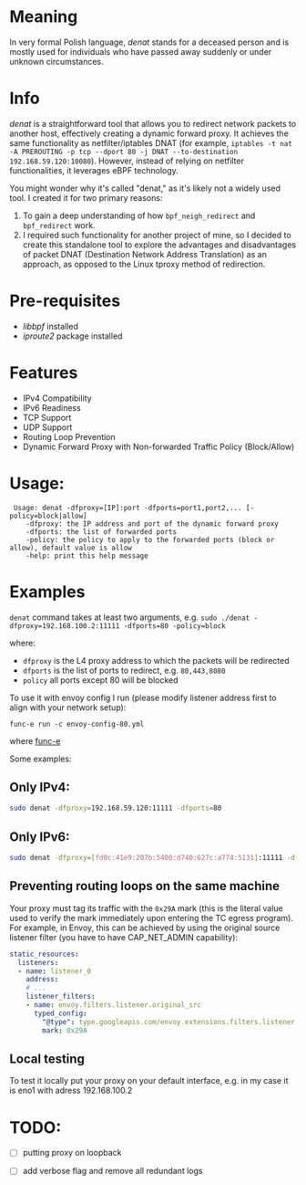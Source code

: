 # Meaning
In very formal Polish language, _denat_ stands for a deceased person and is mostly used for individuals who have passed away suddenly or under unknown circumstances.

# Info
_denat_ is a straightforward tool that allows you to redirect network packets to another host,
effectively creating a dynamic forward proxy.
It achieves the same functionality as netfilter/iptables DNAT (for example, `iptables -t nat -A PREROUTING -p tcp --dport 80 -j DNAT --to-destination 192.168.59.120:10080`).
However, instead of relying on netfilter functionalities, it leverages eBPF technology.


You might wonder why it's called "denat," as it's likely not a widely used tool. I created it for two primary reasons:
1. To gain a deep understanding of how `bpf_neigh_redirect` and `bpf_redirect` work.
2. I required such functionality for another project of mine, so I decided to create this standalone tool to explore the advantages and disadvantages of packet DNAT (Destination Network Address Translation) as an approach, as opposed to the Linux tproxy method of redirection.

# Pre-requisites
- _libbpf_ installed
- _iproute2_ package installed

# Features
- IPv4 Compatibility
- IPv6 Readiness
- TCP Support
- UDP Support
- Routing Loop Prevention
- Dynamic Forward Proxy with Non-forwarded Traffic Policy (Block/Allow)

# Usage:
```
 Usage: denat -dfproxy=[IP]:port -dfports=port1,port2,... [-policy=block|allow]
    -dfproxy: the IP address and port of the dynamic forward proxy
    -dfports: the list of forwarded ports
    -policy: the policy to apply to the forwarded ports (block or allow), default value is allow
    -help: print this help message
```

# Examples
`denat` command takes at least two arguments, e.g.
`sudo ./denat -dfproxy=192.168.100.2:11111 -dfports=80 -policy=block`

where:
- `dfproxy` is the L4 proxy address to which the packets will be redirected
- `dfports` is the list of ports to redirect, e.g. `80,443,8080`
- `policy` all ports except 80 will be blocked

To use it with envoy config I run (please modify listener address first to align with your network setup):
```
func-e run -c envoy-config-80.yml
```
where [func-e](https://func-e.io/)

Some examples:

## Only IPv4:
```bash
sudo denat -dfproxy=192.168.59.120:11111 -dfports=80 
```
## Only IPv6:
```bash
sudo denat -dfproxy=[fd0c:41e9:207b:5400:d740:627c:a774:5131]:11111 -dfports=80,443
```

## Preventing routing loops on the same machine
Your proxy must tag its traffic with the `0x29A` mark (this is the literal value used to verify the mark immediately upon entering the TC egress program).
For example, in Envoy, this can be achieved by using the original source listener filter (you have to have CAP_NET_ADMIN capability):
```yaml
static_resources:
  listeners:
  - name: listener_0
    address:
    # ...  
    listener_filters:
    - name: envoy.filters.listener.original_src
      typed_config:
        "@type": type.googleapis.com/envoy.extensions.filters.listener.original_src.v3.OriginalSrc
        mark: 0x29A
```

## Local testing
To test it locally put your proxy on your default interface, e.g. in my case it is eno1 with adress 192.168.100.2



# TODO:
- [ ] putting proxy on loopback
- [ ] add verbose flag and remove all redundant logs





